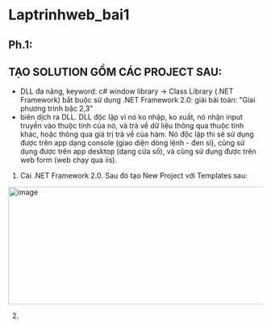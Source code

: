 # Laptrinhweb_bai1
## Ph.1: 
## TẠO SOLUTION GỒM CÁC PROJECT SAU:
- DLL đa năng, keyword: c# window library -> Class Library (.NET Framework) bắt buộc sử dụng .NET Framework 2.0: 
giải bài toán: "Giai phương trình bậc 2,3" 
- biên dịch ra DLL. DLL độc lập vì nó ko nhập, ko xuất, nó nhận input truyền vào thuộc tính của nó, và trả về dữ liệu thông qua thuộc tính khác, hoặc thông qua giá trị trả về của hàm. Nó độc lập thì sẽ sử dụng được trên app dạng console (giao diện dòng lệnh - đen sì), cũng sử dụng được trên app desktop (dạng cửa sổ), và cũng sử dụng được trên web form (web chạy qua iis).

1. Cài .NET Framework 2.0. Sau đó tạo New Project với Templates sau:
<img width="683" height="233" alt="image" src="https://github.com/user-attachments/assets/4db8c334-7033-4b54-b8e9-2b69c871391b" />

2. 
